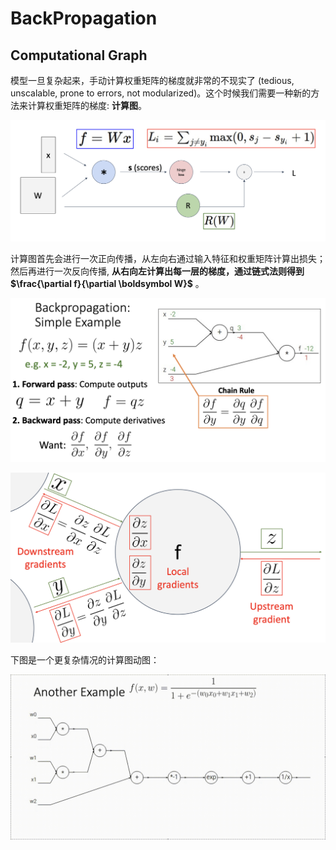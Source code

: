 # BackPropagation

## Computational Graph

模型一旦复杂起来，手动计算权重矩阵的梯度就非常的不现实了 (tedious, unscalable, prone to errors, not modularized)。这个时候我们需要一种新的方法来计算权重矩阵的梯度: **计算图**。

![computationalgraph](Images/computationalgraph.png)

计算图首先会进行一次正向传播，从左向右通过输入特征和权重矩阵计算出损失；然后再进行一次反向传播, **从右向左计算出每一层的梯度，通过链式法则得到 $\frac{\partial f}{\partial \boldsymbol W}$** 。

![detailscomputationalgraph](Images/detailscomputationalgraph.png)

![pipelinecomputationalgraph](Images/pipelinecomputationalgraph.png)

下图是一个更复杂情况的计算图动图：

![process](Images/process.gif)